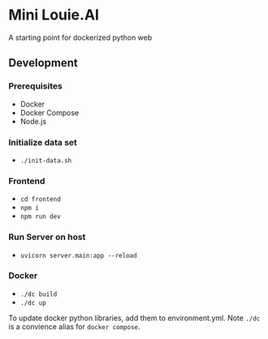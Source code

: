 # Mini Louie.AI

A starting point for dockerized python web

## Development

### Prerequisites
 - Docker
 - Docker Compose
 - Node.js


### Initialize data set

 - `./init-data.sh`

### Frontend

 - `cd frontend`
 - `npm i`
 - `npm run dev`

### Run Server on host

 - `uvicorn server.main:app --reload`

### Docker

 - `./dc build`
 - `./dc up`

To update docker python libraries, add them to environment.yml. Note `./dc` is a convience alias for `docker compose`.